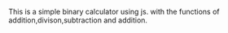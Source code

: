 This is a simple binary calculator using js. with the functions of addition,divison,subtraction and addition.
